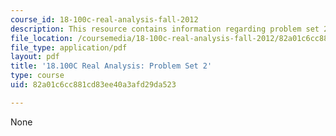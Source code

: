 ```yaml
---
course_id: 18-100c-real-analysis-fall-2012
description: This resource contains information regarding problem set 2.
file_location: /coursemedia/18-100c-real-analysis-fall-2012/82a01c6cc881cd83ee40a3afd29da523_MIT18_100CF12_ps2.pdf
file_type: application/pdf
layout: pdf
title: '18.100C Real Analysis: Problem Set 2'
type: course
uid: 82a01c6cc881cd83ee40a3afd29da523

---
```

None